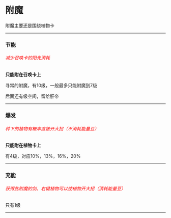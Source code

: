 # 附魔

附魔主要还是围绕植物卡

---

### 节能

###### <font color="red">减少召唤卡的阳光消耗</font>

**只能附在召唤卡上**

寻常的附魔，有10级，一般最多只能附魔到7级

后面还有级空间，留给肝帝

---

### 爆发

###### <font color="red">种下的植物有概率直接开大招（不消耗能量豆）</font>

**只能附在植物卡上**

有4级，对应10%，13%，16%，20%

---

### 充能

###### <font color="red">获得此附魔的剑，右键植物可以使植物开大招（消耗能量豆）</font>

只有1级

---

